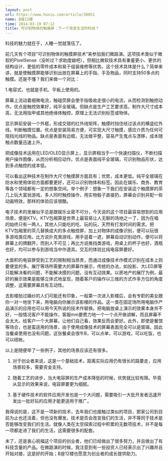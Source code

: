 ```yaml
---
layout: post
url: https://www.huxiu.com/article/30051
name: B座12楼
time: 2014-03-19 07:12
title: 可识别物体的触摸屏：下一个改变生活的科技？
---
```

科技的魅力就在于，人睡一觉就落伍了。

前几天有个项目“可识别物体的触摸屏技术”来参加我们微路演。这项技术类似于微软的PixelSense（没听过？求助度娘吧），但相比微软技术具有重量更小、更优的结构设计、更低的零件成本和易于组装维修等优势。这个技术具体是什么？简单来讲，就是使触摸屏能够识别出放在屏幕上的手指、手及物品，同时支持50多点的触摸。还是不懂？我们来做一个对比：

1.电容式，也就是手机、平板上使用的。

屏幕上流动着细微电流，触碰荧屏会使手指吸收走很小的电流，从而检测到触控动作。优点是触控效果好，纯平全玻璃。但缺点是生产工艺要求高，制作大尺寸成本高，无法用指甲或其他绝缘体触控，原理上无法识别标签或物体。

显示屏前安装一个外框，形成交错的红外线矩阵，触摸时挡住经过该点的横竖红外线，判断触摸位置。优点是安装简易方便，可实现大尺寸触摸，感应介质为任何可阻挡光线的物品。缺点是表面有边框，无法做平整，容易产生鬼点与漂移，成本随触点数量迅速上升。

把成像技术运用在LED/OLED显示屏上，显示屏相当于一个快速扫描仪，不断扫描用户操作图像，从而分析相应动作。优点是表面纯平全玻璃，可识别物品形状，达到多点触控的成本低。

可以看出这种技术在制作大尺寸触摸屏方面具有；优势，成本更低。纯平全玻璃在防水和使用体验方面都要更好，还可以识别物体和标签。因此在娱乐、商务、教育等各个领域都有一定的想象空间。举个例子：想象一下我们在安装这个触摸屏的茶几上玩大富翁游戏，多人同时触控操作，用实物骰子直接扔，屏幕会识别并配一些动画特效，那样的体验应该很酷。

电子技术的发展似乎总是跟娱乐业密不可分，今天说的这个项目最容易想到的应用场景，便是KTV。KTV包厢算是世界上最容易让人无聊的场地之一了，因为在唱的始终只有一两人，其他人只能吃的吃、玩的玩，天然有打发时间的需求。把KTV包厢里的茶几替换成大的多点触控屏，加上对物体的成像识别，便可以玩很多游戏类应用。比方说扑克类游戏，用手竖着一遮，屏幕自动识别动作，便可以将屏幕上的牌翻开，而别人不可见；再比方说推挡类游戏，用桌上的杯子也好，酒瓶也好，均可以参与到游戏当中作道具。交互的体验比纯电容屏要好。

大面积的电容屏受到工艺的限制相当昂贵，而通过成像技术作模式识别在成本上则要便宜的多。展厅等场所需要大的屏幕作展示，传统的办法，如投影、大LED屏等只能解决看的问题，不能解决摸的问题，没有互动效果。以房地产的展厅为例，最好的展示效果是能够立体式地呈现，随着客户的操作以三维的方式作多方位的角度调整，这需要屏幕具有互动性。

去影楼拍过婚纱的人们可能还有印象，一般第一次进入影楼后，会有专职的美女跟你一对一地坐下来，用电脑向你展示该影楼的作品。这一类在固定场所用电脑作产品演示的应用也可以用今天所说的技术作替换。把电脑放桌上演示的效果本身并不好，一般情况客户不能操作，客服mm要费力地一个一个点开做讲解，而且屏幕不会太大。给客户一个大屏幕，让他们自己看，效果反而会更好。此外，即使是餐馆等场合，也是蛮适用的场景，由于使用成像技术的屏幕表面完全可以是玻璃，因此当餐桌使用也没有问题，这张餐桌会很牛B，可以点单，可以游戏，可以吃饭，也可以结帐。

以上是随便举了一些例子，其他的场景应该还有很多。

1. 对于创业者来说，这是一个基础技术，距离实际应用仍有很长的路要走，应用场景较多，需要资金支持。

2. 随着工艺的进步，当大电容屏的生产成本降低的时候，优势就比较有限。毕竟从显示的效果来说，电容屏要更为细腻。

3. 基于硬件技术的软件应用开发也是一个大问题，需要吸引一大批开发者迅速开发出一批好玩的应用才能更适用于推广。

我得说的是，这不是一项新的技术，去年我们也接触过类似的项目，那家公司到目前为止也还活着，但也没有爆发。技术是否会改变我们的生活，并不等同于技术是否能够改变我们的生活。就像人类在太空探索过程中积累的无数项技术，并不是每一项都走进了我们的生活，这需要很多的配套。

末了，还是衷心祝福这个项目的创业者，他们已经做出了很多努力，并且做出了有科技含量的产品。在微路演的时候，我注意到有一些投资人已经表示出了兴趣并且开始对接，这是好的开始；B座12楼也愿意为创业者的成长提供助力。

